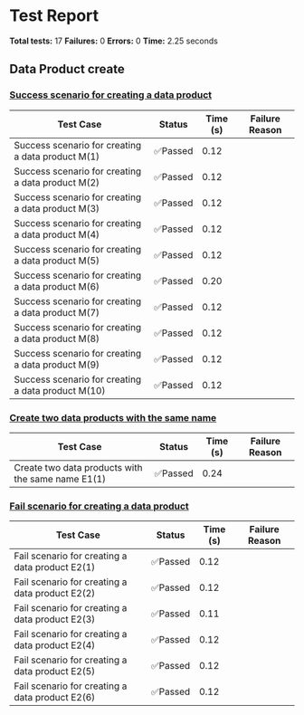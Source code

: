 # Test Report

**Total tests:** 17
**Failures:** 0
**Errors:** 0
**Time:** 2.25 seconds

## Data Product create


### [Success scenario for creating a data product](https://github.com/BrobridgeOrg/gravity-cli-tests/tree/main/data_product_create_test/data_product_create_test.feature#L9)

| Test Case | Status | Time (s) | Failure Reason |
|-----------|--------|----------|----------------|
| Success scenario for creating a data product M(1)  | ✅Passed | 0.12 |  |
| Success scenario for creating a data product M(2)  | ✅Passed | 0.12 |  |
| Success scenario for creating a data product M(3)  | ✅Passed | 0.12 |  |
| Success scenario for creating a data product M(4)  | ✅Passed | 0.12 |  |
| Success scenario for creating a data product M(5)  | ✅Passed | 0.12 |  |
| Success scenario for creating a data product M(6)  | ✅Passed | 0.20 |  |
| Success scenario for creating a data product M(7)  | ✅Passed | 0.12 |  |
| Success scenario for creating a data product M(8)  | ✅Passed | 0.12 |  |
| Success scenario for creating a data product M(9)  | ✅Passed | 0.12 |  |
| Success scenario for creating a data product M(10)  | ✅Passed | 0.12 |  |

### [Create two data products with the same name](https://github.com/BrobridgeOrg/gravity-cli-tests/tree/main/data_product_create_test/data_product_create_test.feature#L30)

| Test Case | Status | Time (s) | Failure Reason |
|-----------|--------|----------|----------------|
| Create two data products with the same name E1(1)  | ✅Passed | 0.24 |  |

### [Fail scenario for creating a data product](https://github.com/BrobridgeOrg/gravity-cli-tests/tree/main/data_product_create_test/data_product_create_test.feature#L44)

| Test Case | Status | Time (s) | Failure Reason |
|-----------|--------|----------|----------------|
| Fail scenario for creating a data product E2(1)  | ✅Passed | 0.12 |  |
| Fail scenario for creating a data product E2(2)  | ✅Passed | 0.12 |  |
| Fail scenario for creating a data product E2(3)  | ✅Passed | 0.11 |  |
| Fail scenario for creating a data product E2(4)  | ✅Passed | 0.12 |  |
| Fail scenario for creating a data product E2(5)  | ✅Passed | 0.12 |  |
| Fail scenario for creating a data product E2(6)  | ✅Passed | 0.12 |  |

